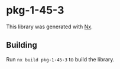 # pkg-1-45-3

This library was generated with [Nx](https://nx.dev).

## Building

Run `nx build pkg-1-45-3` to build the library.
